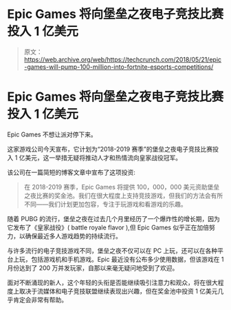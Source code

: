 # Epic Games 将向堡垒之夜电子竞技比赛投入 1 亿美元 

> 原文：<https://web.archive.org/web/https://techcrunch.com/2018/05/21/epic-games-will-pump-100-million-into-fortnite-esports-competitions/>

# Epic Games 将向堡垒之夜电子竞技比赛投入 1 亿美元

Epic Games 不想让派对停下来。

这家游戏公司今天宣布，它计划为“2018-2019 赛季”的堡垒之夜电子竞技比赛投入 1 亿美元，这一举措无疑将推动人才和热情流向皇家战役冠军。

该公司在一篇简短的博客文章中宣布了这项投资:

> 在 2018-2019 赛季，Epic Games 将提供 100，000，000 美元资助堡垒之夜比赛的奖金池。我们在很大程度上支持竞技游戏，但我们的方法会有所不同——我们计划更加包容，专注于玩游戏和看游戏的乐趣。

随着 PUBG 的流行，堡垒之夜在过去几个月里经历了一个爆炸性的增长期，因为它发布了《皇家战役》( battle royale flavor ),但 Epic Games 似乎正在加倍努力，以确保最近多人游戏趋势的持续流行。

与许多流行的电子竞技游戏不同，堡垒之夜不仅可以在 PC 上玩，还可以在各种平台上玩，包括游戏机和手机游戏。Epic 最近没有公布多少使用数据，但该游戏在 1 月份达到了 200 万并发玩家，自那以来毫无疑问地受到了欢迎。

面对不断涌现的新人，这个年轻的头衔是否能继续吸引注意力和观众，将在很大程度上取决于流媒体和电子竞技联盟继续表现出兴趣，但在奖金池中投资 1 亿美元几乎肯定会非常有帮助。